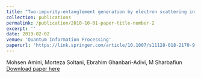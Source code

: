 ```yaml
---
title: "Two-impurity-entanglement generation by electron scattering in zigzag Phosphorene nanoribbons"
collection: publications
permalink: /publication/2010-10-01-paper-title-number-2
excerpt: ''
date: 2019-02-02
venue: 'Quantum Information Processing'
paperurl: 'https://link.springer.com/article/10.1007/s11128-018-2170-9'
---
```

Mohsen Amini, Morteza Soltani, Ebrahim Ghanbari-Adivi, M Sharbafiun
[Download paper here](https://link.springer.com/article/10.1007/s11128-018-2170-9)
